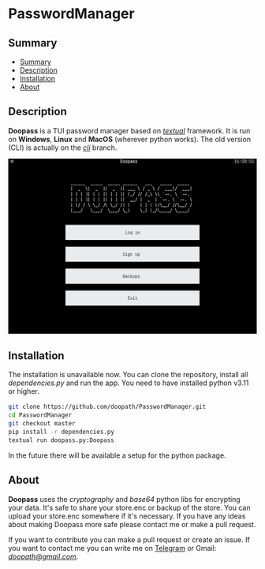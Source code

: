 # PasswordManager

## Summary

<ul>
  <li><a href="#summary">Summary</a></li>
  <li><a href="#description">Description</a></li>
  <li><a href="#installation">Installation</a></li>
  <li><a href="#about">About</a></li>
</ul>

## Description

**Doopass** is a TUI password manager based on [_textual_](https://github.com/textualize/textual/) framework. It is run on **Windows**, **Linux** and **MacOS** (wherever python works). The old version (CLI) is actually on the [_cli_](https://github.com/doopath/PasswordManager/tree/cli) branch.

![no image](https://raw.githubusercontent.com/doopath/PasswordManager/master/assets/preview.png)

## Installation

The installation is unavailable now. You can clone the repository, install all _dependencies.py_ and run the app.
You need to have installed python v3.11 or higher.

```bash
git clone https://github.com/doopath/PasswordManager.git
cd PasswordManager
git checkout master
pip install -r dependencies.py
textual run doopass.py:Doopass
```

In the future there will be available a setup for the python package.

## About

**Doopass** uses the _cryptography_ and _base64_ python libs for encrypting your data. It's safe to share your store.enc or backup of the store. You can upload your store.enc somewhere if it's necessary. If you have any ideas about making Doopass more safe please contact me or make a pull request.

If you want to contribute you can make a pull request or create an issue. If you want to contact me you can write me on [Telegram](https://t.me/doopath) or Gmail: *doopath@gmail.com*.
